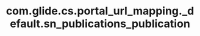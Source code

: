 ---
layout: page
title: com.glide.cs.portal_url_mapping._default.sn_publications_publication
description: ""
value: "/{{portal}}?id=publication&table=sn_publications_publication&sys_id={{data.sys_id}}"
---